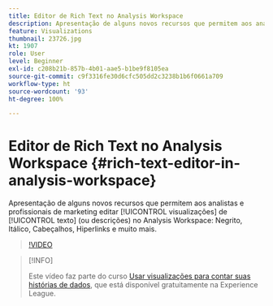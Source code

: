 ```yaml
---
title: Editor de Rich Text no Analysis Workspace
description: Apresentação de alguns novos recursos que permitem aos analistas e profissionais de marketing editar visualizações de texto (ou descrições) no Analysis Workspace - Negrito, Itálico, Cabeçalhos, Hiperlinks e muito mais.
feature: Visualizations
thumbnail: 23726.jpg
kt: 1907
role: User
level: Beginner
exl-id: c208b21b-857b-4b01-aae5-b1be9f8105ea
source-git-commit: c9f3316fe30d6cfc505dd2c3238b1b6f0661a709
workflow-type: ht
source-wordcount: '93'
ht-degree: 100%

---
```


# Editor de Rich Text no Analysis Workspace {#rich-text-editor-in-analysis-workspace}

Apresentação de alguns novos recursos que permitem aos analistas e profissionais de marketing editar [!UICONTROL visualizações] de [!UICONTROL texto] (ou descrições) no Analysis Workspace: Negrito, Itálico, Cabeçalhos, Hiperlinks e muito mais.

>[!VIDEO](https://video.tv.adobe.com/v/23726/?quality=12)

>[!INFO]
>
> Este vídeo faz parte do curso [Usar visualizações para contar suas histórias de dados](https://experienceleague.adobe.com/?recommended=Analytics-U-1-2021.1.visualizations&amp;lang=pt-BR), que está disponível gratuitamente na Experience League.
